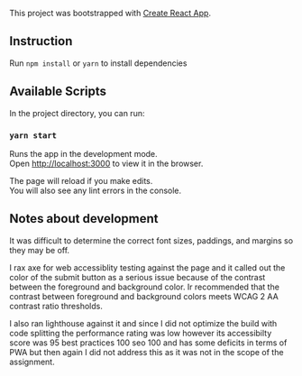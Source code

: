 This project was bootstrapped with [Create React App](https://github.com/facebook/create-react-app).

## Instruction

Run `npm install` or `yarn` to install dependencies

## Available Scripts

In the project directory, you can run:

### `yarn start`

Runs the app in the development mode.<br />
Open [http://localhost:3000](http://localhost:3000) to view it in the browser.

The page will reload if you make edits.<br />
You will also see any lint errors in the console.

## Notes about development

It was difficult to determine the correct font sizes, paddings, and  margins so they may be off.

I rax axe for web accessiblity testing against the page and it called out the color of the submit button as a serious issue because of the contrast between the foreground and background color. Ir recommended that the contrast between foreground and background colors meets WCAG 2 AA contrast ratio thresholds. 

I also ran lighthouse against it and since I did not optimize the build with code splitting the performance rating was low however its accessibilty score was 95 best practices 100  seo 100 and has some deficits in terms of PWA but then again I did not address this as it was not in the scope of the assignment.